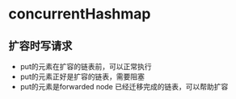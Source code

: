 # concurrentHashmap

##

## &#x20;扩容时写请求

* put的元素在扩容的链表前，可以正常执行
* put的元素正好是扩容的链表，需要阻塞
* put的元素是forwarded node 已经迁移完成的链表，可以帮助扩容
